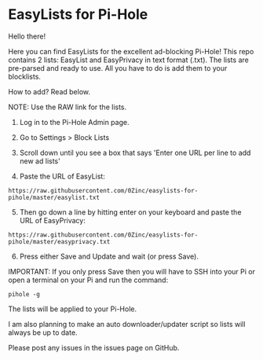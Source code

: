 # EasyLists for Pi-Hole

Hello there!

Here you can find EasyLists for the excellent ad-blocking Pi-Hole! This repo contains 2 lists: EasyList and EasyPrivacy in text format (.txt). The lists are pre-parsed and ready to use. All you have to do is add them to your blocklists.

How to add? Read below.

NOTE: Use the RAW link for the lists.

1. Log in to the Pi-Hole Admin page.

2. Go to Settings > Block Lists

3. Scroll down until you see a box that says 'Enter one URL per line to add new ad lists'

4. Paste the URL of EasyList:
```
https://raw.githubusercontent.com/0Zinc/easylists-for-pihole/master/easylist.txt
```

5. Then go down a line by hitting enter on your keyboard and paste the URL of EasyPrivacy:
```
https://raw.githubusercontent.com/0Zinc/easylists-for-pihole/master/easyprivacy.txt
```

6. Press either Save and Update and wait (or press Save). 

IMPORTANT: If you only press
Save then you will have to SSH into your Pi or open a terminal on your Pi and run the command:
```
pihole -g
```
The lists will be applied to your Pi-Hole.

I am also planning to make an auto downloader/updater script so lists will always be up to date.

Please post any issues in the issues page on GitHub.
